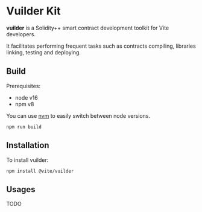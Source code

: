# Vuilder Kit

**vuilder** is a Solidity++ smart contract development toolkit for Vite developers. 

It facilitates performing frequent tasks such as contracts compiling, libraries linking, testing and deploying.

## Build

Prerequisites:

- node v16
- npm v8

You can use [nvm](https://github.com/nvm-sh/nvm) to easily switch between node versions.

```
npm run build
```

## Installation

To install vuilder:

```
npm install @vite/vuilder
```

## Usages

TODO


